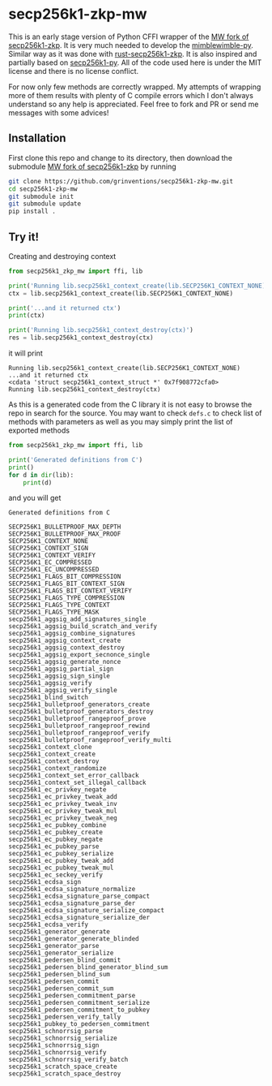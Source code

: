 # secp256k1-zkp-mw

This is an early stage version of Python CFFI wrapper of the [MW fork of secp256k1-zkp](https://github.com/mimblewimble/secp256k1-zkp). It is very much needed to develop the [mimblewimble-py](https://github.com/grinventions/mimblewimble-py). Similar way as it was done with [rust-secp256k1-zkp](https://github.com/mimblewimble/rust-secp256k1-zkp). It is also inspired and partially based on [secp256k1-py](https://github.com/rustyrussell/secp256k1-py). All of the code used here is under the MIT license and there is no license conflict.

For now only few methods are correctly wrapped. My attempts of wrapping more of them results with plenty of C compile errors which I don't always understand so any help is appreciated. Feel free to fork and PR or send me messages with some advices!

## Installation

First clone this repo and change to its directory, then download the submodule [MW fork of secp256k1-zkp](https://github.com/mimblewimble/secp256k1-zkp) by running

```sh
git clone https://github.com/grinventions/secp256k1-zkp-mw.git
cd secp256k1-zkp-mw
git submodule init
git submodule update
pip install .
```

## Try it!

Creating and destroying context

```python
from secp256k1_zkp_mw import ffi, lib

print('Running lib.secp256k1_context_create(lib.SECP256K1_CONTEXT_NONE)')
ctx = lib.secp256k1_context_create(lib.SECP256K1_CONTEXT_NONE)

print('...and it returned ctx')
print(ctx)

print('Running lib.secp256k1_context_destroy(ctx)')
res = lib.secp256k1_context_destroy(ctx)
```

it will print

```
Running lib.secp256k1_context_create(lib.SECP256K1_CONTEXT_NONE)
...and it returned ctx
<cdata 'struct secp256k1_context_struct *' 0x7f908772cfa0>
Running lib.secp256k1_context_destroy(ctx)
```

As this is a generated code from the C library it is not easy to browse the repo in search for the source. You may want to check `defs.c` to check list of methods with parameters as well as you may simply print the list of exported methods

```python
from secp256k1_zkp_mw import ffi, lib

print('Generated definitions from C')
print()
for d in dir(lib):
    print(d)
```

and you will get

```
Generated definitions from C

SECP256K1_BULLETPROOF_MAX_DEPTH
SECP256K1_BULLETPROOF_MAX_PROOF
SECP256K1_CONTEXT_NONE
SECP256K1_CONTEXT_SIGN
SECP256K1_CONTEXT_VERIFY
SECP256K1_EC_COMPRESSED
SECP256K1_EC_UNCOMPRESSED
SECP256K1_FLAGS_BIT_COMPRESSION
SECP256K1_FLAGS_BIT_CONTEXT_SIGN
SECP256K1_FLAGS_BIT_CONTEXT_VERIFY
SECP256K1_FLAGS_TYPE_COMPRESSION
SECP256K1_FLAGS_TYPE_CONTEXT
SECP256K1_FLAGS_TYPE_MASK
secp256k1_aggsig_add_signatures_single
secp256k1_aggsig_build_scratch_and_verify
secp256k1_aggsig_combine_signatures
secp256k1_aggsig_context_create
secp256k1_aggsig_context_destroy
secp256k1_aggsig_export_secnonce_single
secp256k1_aggsig_generate_nonce
secp256k1_aggsig_partial_sign
secp256k1_aggsig_sign_single
secp256k1_aggsig_verify
secp256k1_aggsig_verify_single
secp256k1_blind_switch
secp256k1_bulletproof_generators_create
secp256k1_bulletproof_generators_destroy
secp256k1_bulletproof_rangeproof_prove
secp256k1_bulletproof_rangeproof_rewind
secp256k1_bulletproof_rangeproof_verify
secp256k1_bulletproof_rangeproof_verify_multi
secp256k1_context_clone
secp256k1_context_create
secp256k1_context_destroy
secp256k1_context_randomize
secp256k1_context_set_error_callback
secp256k1_context_set_illegal_callback
secp256k1_ec_privkey_negate
secp256k1_ec_privkey_tweak_add
secp256k1_ec_privkey_tweak_inv
secp256k1_ec_privkey_tweak_mul
secp256k1_ec_privkey_tweak_neg
secp256k1_ec_pubkey_combine
secp256k1_ec_pubkey_create
secp256k1_ec_pubkey_negate
secp256k1_ec_pubkey_parse
secp256k1_ec_pubkey_serialize
secp256k1_ec_pubkey_tweak_add
secp256k1_ec_pubkey_tweak_mul
secp256k1_ec_seckey_verify
secp256k1_ecdsa_sign
secp256k1_ecdsa_signature_normalize
secp256k1_ecdsa_signature_parse_compact
secp256k1_ecdsa_signature_parse_der
secp256k1_ecdsa_signature_serialize_compact
secp256k1_ecdsa_signature_serialize_der
secp256k1_ecdsa_verify
secp256k1_generator_generate
secp256k1_generator_generate_blinded
secp256k1_generator_parse
secp256k1_generator_serialize
secp256k1_pedersen_blind_commit
secp256k1_pedersen_blind_generator_blind_sum
secp256k1_pedersen_blind_sum
secp256k1_pedersen_commit
secp256k1_pedersen_commit_sum
secp256k1_pedersen_commitment_parse
secp256k1_pedersen_commitment_serialize
secp256k1_pedersen_commitment_to_pubkey
secp256k1_pedersen_verify_tally
secp256k1_pubkey_to_pedersen_commitment
secp256k1_schnorrsig_parse
secp256k1_schnorrsig_serialize
secp256k1_schnorrsig_sign
secp256k1_schnorrsig_verify
secp256k1_schnorrsig_verify_batch
secp256k1_scratch_space_create
secp256k1_scratch_space_destroy
```
